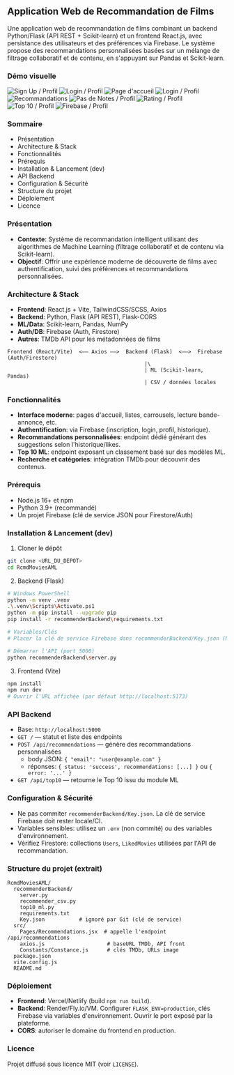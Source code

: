 ## Application Web de Recommandation de Films

Une application web de recommandation de films combinant un backend Python/Flask (API REST + Scikit-learn) et un frontend React.js, avec persistance des utilisateurs et des préférences via Firebase. Le système propose des recommandations personnalisées basées sur un mélange de filtrage collaboratif et de contenu, en s'appuyant sur Pandas et Scikit-learn.

### Démo visuelle

![Sign Up / Profil](screenshots/signup.png)
![Login / Profil](screenshots/login.png)
![Page d'accueil](screenshots/home.png)
![Login / Profil](screenshots/Dashboard.png)
![Recommandations](screenshots/Recommendation.png)
![Pas de Notes / Profil](screenshots/NoNotesNoRcmd.png)
![Rating / Profil](screenshots/rating.png)
![Top 10 / Profil](screenshots/top10.png)
![Firebase / Profil](screenshots/collection.png)


### Sommaire
- Présentation
- Architecture & Stack
- Fonctionnalités
- Prérequis
- Installation & Lancement (dev)
- API Backend
- Configuration & Sécurité
- Structure du projet
- Déploiement
- Licence

### Présentation
- **Contexte**: Système de recommandation intelligent utilisant des algorithmes de Machine Learning (filtrage collaboratif et de contenu via Scikit-learn).
- **Objectif**: Offrir une expérience moderne de découverte de films avec authentification, suivi des préférences et recommandations personnalisées.

### Architecture & Stack
- **Frontend**: React.js + Vite, TailwindCSS/SCSS, Axios
- **Backend**: Python, Flask (API REST), Flask-CORS
- **ML/Data**: Scikit-learn, Pandas, NumPy
- **Auth/DB**: Firebase (Auth, Firestore)
- **Autres**: TMDb API pour les métadonnées de films

```
Frontend (React/Vite)  <—— Axios ——>  Backend (Flask)  <——>  Firebase (Auth/Firestore)
                                            |\
                                            | ML (Scikit-learn, Pandas)
                                            | CSV / données locales
```

### Fonctionnalités
- **Interface moderne**: pages d'accueil, listes, carrousels, lecture bande-annonce, etc.
- **Authentification**: via Firebase (inscription, login, profil, historique).
- **Recommandations personnalisées**: endpoint dédié générant des suggestions selon l'historique/likes.
- **Top 10 ML**: endpoint exposant un classement basé sur des modèles ML.
- **Recherche et catégories**: intégration TMDb pour découvrir des contenus.


### Prérequis
- Node.js 16+ et npm
- Python 3.9+ (recommandé)
- Un projet Firebase (clé de service JSON pour Firestore/Auth)

### Installation & Lancement (dev)
1) Cloner le dépôt
```bash
git clone <URL_DU_DEPOT>
cd RcmdMoviesAML
```

2) Backend (Flask)
```bash
# Windows PowerShell
python -m venv .venv
.\.venv\Scripts\Activate.ps1
python -m pip install --upgrade pip
pip install -r recommenderBackend\requirements.txt

# Variables/Clés
# Placer la clé de service Firebase dans recommenderBackend/Key.json (NE PAS la commiter)

# Démarrer l'API (port 5000)
python recommenderBackend\server.py
```

3) Frontend (Vite)
```bash
npm install
npm run dev
# Ouvrir l'URL affichée (par défaut http://localhost:5173)
```

### API Backend
- Base: `http://localhost:5000`
- `GET /` — statut et liste des endpoints
- `POST /api/recommendations` — génère des recommandations personnalisées
  - body JSON: `{ "email": "user@example.com" }`
  - réponses: `{ status: 'success', recommendations: [...] }` ou `{ error: '...' }`
- `GET /api/top10` — retourne le Top 10 issu du module ML

### Configuration & Sécurité
- Ne pas commiter `recommenderBackend/Key.json`. La clé de service Firebase doit rester locale/CI.
- Variables sensibles: utilisez un `.env` (non commité) ou des variables d'environnement.
- Vérifiez Firestore: collections `Users`, `LikedMovies` utilisées par l'API de recommandation.

### Structure du projet (extrait)
```
RcmdMoviesAML/
  recommenderBackend/
    server.py
    recommender_csv.py
    top10_ml.py
    requirements.txt
    Key.json           # ignoré par Git (clé de service)
  src/
    Pages/Recommendations.jsx  # appelle l'endpoint /api/recommendations
    axios.js                    # baseURL TMDb, API front
    Constants/Constance.js      # clés TMDb, URLs image
  package.json
  vite.config.js
  README.md
```

### Déploiement
- **Frontend**: Vercel/Netlify (build `npm run build`).
- **Backend**: Render/Fly.io/VM. Configurer `FLASK_ENV=production`, clés Firebase via variables d'environnement. Ouvrir le port exposé par la plateforme.
- **CORS**: autoriser le domaine du frontend en production.

### Licence
Projet diffusé sous licence MIT (voir `LICENSE`).


